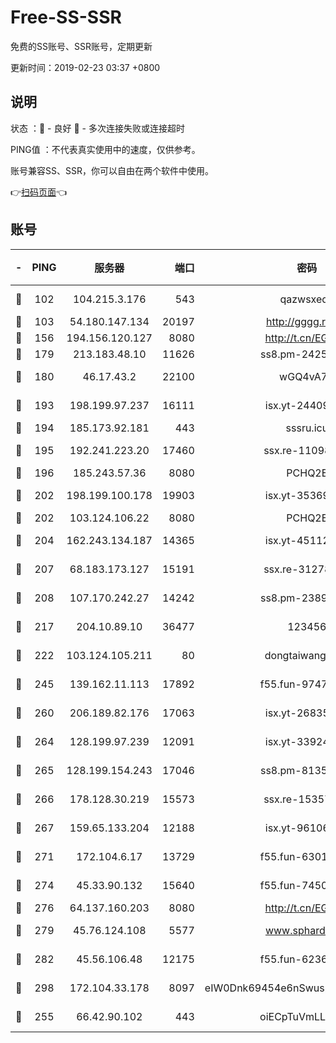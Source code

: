 # Free-SS-SSR

免费的SS账号、SSR账号，定期更新

更新时间：2019-02-23 03:37 +0800

## 说明

状态     ：🙂 - 良好 🙁 - 多次连接失败或连接超时

PING值   ：不代表真实使用中的速度，仅供参考。

账号兼容SS、SSR，你可以自由在两个软件中使用。

👉[扫码页面](https://liesauer.github.io/free-ss-ssr.github.io/)👈

## 账号

|-|PING|服务器|端口|密码|加密方式|区域|
|:----:|:----:|:-----:|-----:|:----:|:----:|:----:|
|🙂|102|104.215.3.176|543|qazwsxedc|aes-256-gcm|JP|
|🙂|103|54.180.147.134|20197|http://gggg.rocks|chacha20|KR|
|🙂|156|194.156.120.127|8080|http://t.cn/EGJIyrl|rc4-md5|RU|
|🙂|179|213.183.48.10|11626|ss8.pm-24251801|rc4-md5|RU|
|🙂|180|46.17.43.2|22100|wGQ4vA7D|aes-256-gcm|RU|
|🙂|193|198.199.97.237|16111|isx.yt-24409459|aes-256-cfb|US|
|🙂|194|185.173.92.181|443|sssru.icu|rc4-md5|RU|
|🙂|195|192.241.223.20|17460|ssx.re-11098249|aes-256-cfb|US|
|🙂|196|185.243.57.36|8080|PCHQ2E|rc4-md5|US|
|🙂|202|198.199.100.178|19903|isx.yt-35369856|aes-256-cfb|US|
|🙂|202|103.124.106.22|8080|PCHQ2E|rc4-md5|US|
|🙂|204|162.243.134.187|14365|isx.yt-45112084|aes-256-cfb|US|
|🙂|207|68.183.173.127|15191|ssx.re-31278035|aes-256-cfb|US|
|🙂|208|107.170.242.27|14242|ss8.pm-23899495|aes-256-cfb|US|
|🙂|217|204.10.89.10|36477|123456|aes-256-cfb|US|
|🙂|222|103.124.105.211|80|dongtaiwang.com|aes-256-cfb|US|
|🙂|245|139.162.11.113|17892|f55.fun-97471497|aes-256-cfb|SG|
|🙂|260|206.189.82.176|17063|isx.yt-26835607|aes-256-cfb|SG|
|🙂|264|128.199.97.239|12091|isx.yt-33924211|aes-256-cfb|SG|
|🙂|265|128.199.154.243|17046|ss8.pm-81354782|aes-256-cfb|SG|
|🙂|266|178.128.30.219|15573|ssx.re-15357088|aes-256-cfb|SG|
|🙂|267|159.65.133.204|12188|isx.yt-96106830|aes-256-cfb|SG|
|🙂|271|172.104.6.17|13729|f55.fun-63016216|aes-256-cfb|US|
|🙂|274|45.33.90.132|15640|f55.fun-74501505|aes-256-cfb|US|
|🙂|276|64.137.160.203|8080|http://t.cn/EGJIyrl|rc4-md5|CA|
|🙂|279|45.76.124.108|5577|www.sphard.com|aes-256-cfb|AU|
|🙂|282|45.56.106.48|12175|f55.fun-62365029|aes-256-cfb|US|
|🙂|298|172.104.33.178|8097|eIW0Dnk69454e6nSwuspv9DmS201tQ0D|aes-256-cfb|SG|
|🙁|255|66.42.90.102|443|oiECpTuVmLLxk4Ts|aes-256-cfb|US|

